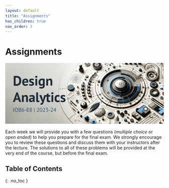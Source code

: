 ```yaml
---
layout: default
title: "Assignments"
has_children: true
nav_order: 3
---
```


# Assignments

<p align="center">
  <img src="/assets/images/da-cover_alt.png" />
</p>

Each week we will provide you with a few questions (_multiple choice_ or _open ended_) to help you prepare for the final exam. We strongly encourage you to review these questions and discuss them with your instructors after the lecture. The solutions to all of these problems will be provided at the very end of the course, but before the final exam.

## Table of Contents 

{: .no_toc }

<!-- ## Table of contents
{: .no_toc .text-delta } -->

<!-- 1. TOC
{:toc} -->